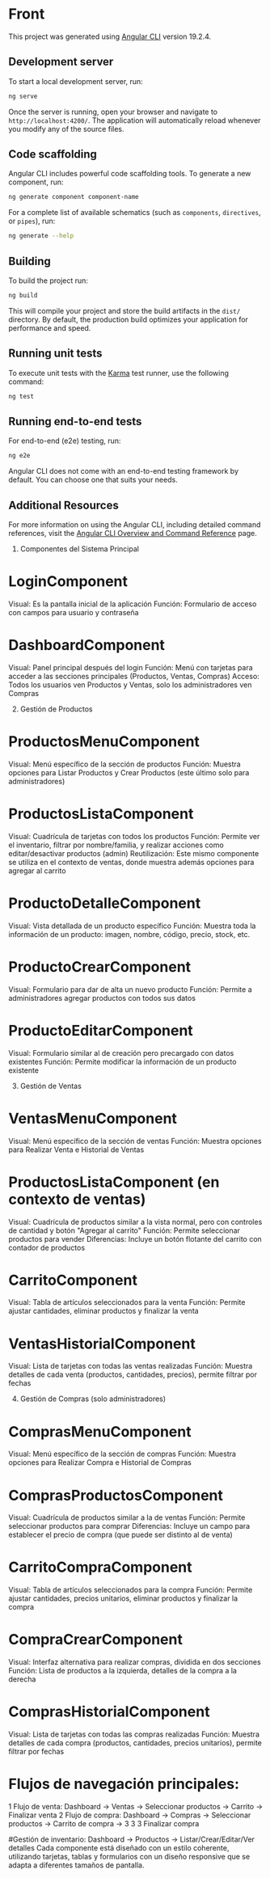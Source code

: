 # Front

This project was generated using [Angular CLI](https://github.com/angular/angular-cli) version 19.2.4.

## Development server

To start a local development server, run:

```bash
ng serve
```

Once the server is running, open your browser and navigate to `http://localhost:4200/`. The application will automatically reload whenever you modify any of the source files.

## Code scaffolding

Angular CLI includes powerful code scaffolding tools. To generate a new component, run:

```bash
ng generate component component-name
```

For a complete list of available schematics (such as `components`, `directives`, or `pipes`), run:

```bash
ng generate --help
```

## Building

To build the project run:

```bash
ng build
```

This will compile your project and store the build artifacts in the `dist/` directory. By default, the production build optimizes your application for performance and speed.

## Running unit tests

To execute unit tests with the [Karma](https://karma-runner.github.io) test runner, use the following command:

```bash
ng test
```

## Running end-to-end tests

For end-to-end (e2e) testing, run:

```bash
ng e2e
```

Angular CLI does not come with an end-to-end testing framework by default. You can choose one that suits your needs.

## Additional Resources

For more information on using the Angular CLI, including detailed command references, visit the [Angular CLI Overview and Command Reference](https://angular.dev/tools/cli) page.

1. Componentes del Sistema Principal

# LoginComponent
Visual: Es la pantalla inicial de la aplicación
Función: Formulario de acceso con campos para usuario y contraseña

# DashboardComponent
Visual: Panel principal después del login
Función: Menú con tarjetas para acceder a las secciones principales (Productos, Ventas, Compras)
Acceso: Todos los usuarios ven Productos y Ventas, solo los administradores ven Compras

2. Gestión de Productos

# ProductosMenuComponent
Visual: Menú específico de la sección de productos
Función: Muestra opciones para Listar Productos y Crear Productos (este último solo para administradores)

# ProductosListaComponent
Visual: Cuadrícula de tarjetas con todos los productos
Función: Permite ver el inventario, filtrar por nombre/familia, y realizar acciones como editar/desactivar productos (admin)
Reutilización: Este mismo componente se utiliza en el contexto de ventas, donde muestra además opciones para agregar al carrito

# ProductoDetalleComponent
Visual: Vista detallada de un producto específico
Función: Muestra toda la información de un producto: imagen, nombre, código, precio, stock, etc.

# ProductoCrearComponent
Visual: Formulario para dar de alta un nuevo producto
Función: Permite a administradores agregar productos con todos sus datos

# ProductoEditarComponent
Visual: Formulario similar al de creación pero precargado con datos existentes
Función: Permite modificar la información de un producto existente

3. Gestión de Ventas

# VentasMenuComponent
Visual: Menú específico de la sección de ventas
Función: Muestra opciones para Realizar Venta e Historial de Ventas

# ProductosListaComponent (en contexto de ventas)
Visual: Cuadrícula de productos similar a la vista normal, pero con controles de cantidad y botón "Agregar al carrito"
Función: Permite seleccionar productos para vender
Diferencias: Incluye un botón flotante del carrito con contador de productos

# CarritoComponent
Visual: Tabla de artículos seleccionados para la venta
Función: Permite ajustar cantidades, eliminar productos y finalizar la venta

# VentasHistorialComponent
Visual: Lista de tarjetas con todas las ventas realizadas
Función: Muestra detalles de cada venta (productos, cantidades, precios), permite filtrar por fechas

4. Gestión de Compras (solo administradores)

# ComprasMenuComponent
Visual: Menú específico de la sección de compras
Función: Muestra opciones para Realizar Compra e Historial de Compras

# ComprasProductosComponent
Visual: Cuadrícula de productos similar a la de ventas
Función: Permite seleccionar productos para comprar
Diferencias: Incluye un campo para establecer el precio de compra (que puede ser distinto al de venta)

# CarritoCompraComponent
Visual: Tabla de artículos seleccionados para la compra
Función: Permite ajustar cantidades, precios unitarios, eliminar productos y finalizar la compra

# CompraCrearComponent
Visual: Interfaz alternativa para realizar compras, dividida en dos secciones
Función: Lista de productos a la izquierda, detalles de la compra a la derecha

# ComprasHistorialComponent
Visual: Lista de tarjetas con todas las compras realizadas
Función: Muestra detalles de cada compra (productos, cantidades, precios unitarios), permite filtrar por fechas

# Flujos de navegación principales:

1 Flujo de venta: Dashboard → Ventas → Seleccionar productos → Carrito → Finalizar venta
2 Flujo de compra: Dashboard → Compras → Seleccionar productos → Carrito de compra → 3 3 3 Finalizar compra

#Gestión de inventario: Dashboard → Productos → Listar/Crear/Editar/Ver detalles
Cada componente está diseñado con un estilo coherente, utilizando tarjetas, tablas y formularios con un diseño responsive que se adapta a diferentes tamaños de pantalla.
